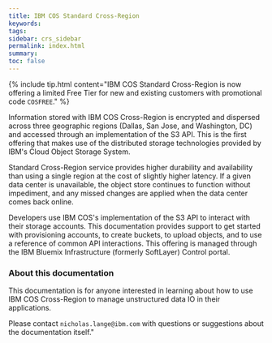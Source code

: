 ```yaml
---
title: IBM COS Standard Cross-Region
keywords: 
tags:
sidebar: crs_sidebar
permalink: index.html
summary: 
toc: false
---
```



{% include tip.html content="IBM COS Standard Cross-Region is now offering a limited Free Tier for new and existing customers with promotional code `COSFREE`." %}

Information stored with IBM COS Cross-Region is encrypted and dispersed across three geographic regions (Dallas, San Jose, and Washington, DC) and accessed through an implementation of the S3 API. This is the first offering that makes use of the distributed storage technologies provided by IBM's Cloud Object Storage System.

Standard Cross-Region service provides higher durability and availability than using a single region at the cost of slightly higher latency.  If a given data center is unavailable, the object store continues to function without impediment, and any missed changes are applied when the data center comes back online.

Developers use IBM COS's implementation of the S3 API to interact with their storage accounts. This documentation provides support to get started with provisioning accounts, to create buckets, to upload objects, and to use a reference of common API interactions. This offering is managed through the IBM Bluemix Infrastructure (formerly SoftLayer) Control portal.

### About this documentation

This documentation is for anyone interested in learning about how to use IBM COS Cross-Region to manage unstructured data IO in their applications.  

Please contact `nicholas.lange@ibm.com` with questions or suggestions about the documentation itself."

